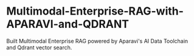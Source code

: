 # Multimodal-Enterprise-RAG-with-APARAVI-and-QDRANT
Built Multimodal Enterprise RAG powered by Aparavi's AI Data Toolchain and Qdrant vector search.
